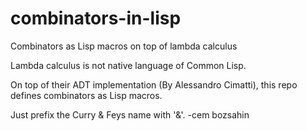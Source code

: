 # combinators-in-lisp
Combinators as Lisp macros on top of lambda calculus

Lambda calculus is not native language of Common Lisp.

On top of their ADT implementation (By Alessandro Cimatti), this repo
defines combinators as Lisp macros.

Just prefix the Curry & Feys name with '&'.
-cem bozsahin
